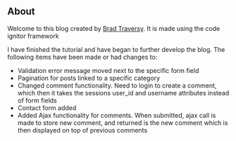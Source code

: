 ## About
Welcome to this blog created by [Brad Traversy](https://github.com/bradtraversy/ciblog). It is made using the code ignitor framework

I have finished the tutorial and have began to further develop the blog. The following items have been made or had changes to:

 * Validation error message moved next to the specific form field
 * Pagination for posts linked to a specific category
 * Changed comment functionality. Need to login to create a comment, which then it takes the sessions user_id and username attributes instead of form fields
 * Contact form added
 * Added Ajax functionality for comments. When submitted, ajax call is made to store new comment, and returned is the new comment which is then displayed on top of previous comments